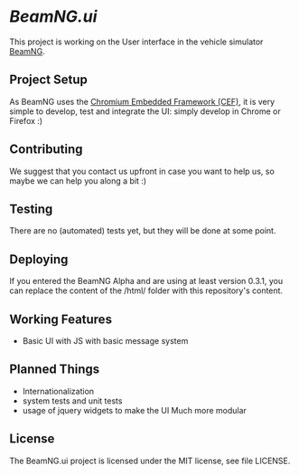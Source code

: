 # _BeamNG.ui_

This project is working on the User interface in the vehicle simulator [BeamNG](http://www.beamng.com).

## Project Setup

As BeamNG uses the [Chromium Embedded Framework (CEF)](https://code.google.com/p/chromiumembedded/), it is very simple to develop, test and integrate the UI: simply develop in Chrome or Firefox :)

## Contributing

We suggest that you contact us upfront in case you want to help us, so maybe we can help you along a bit :)

## Testing

There are no (automated) tests yet, but they will be done at some point.

## Deploying

If you entered the BeamNG Alpha and are using at least version 0.3.1, you can replace the content of the /html/ folder with this repository's content.

## Working Features

* Basic UI with JS with basic message system

## Planned Things

* Internationalization
* system tests and unit tests
* usage of jquery widgets to make the UI Much more modular

## License

The BeamNG.ui project is licensed under the MIT license, see file LICENSE.

